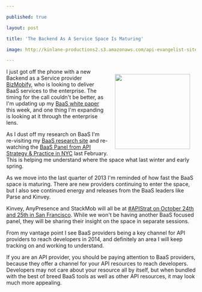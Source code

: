 ---
published: true
layout: post
title: 'The Backend As A Service Space Is Maturing'
image: http://kinlane-productions2.s3.amazonaws.com/api-evangelist-site/blog/baas-trends.png
---

<p><a href="http://baas.apievangelist.com/" target="_blank"><img style="padding: 15px;" src="https://s3.amazonaws.com/kinlane-productions2/api-evangelist/trends/baas-trends.png" alt="" width="200" align="right" /></a>
<p>I just got off the phone with a new Backend as a Service provider <a href="http://bizmobify.com/">BizMobify</a>, who is looking to deliver BaaS services to the enterprise.  The timing for the call couldn't be better, as I'm updating up my <a href="http://apievangelist.com/2013/05/08/overview-of-backend-as-a-service-baas-white-paper/">BaaS white paper</a> this week, and one thing I'm expanding is looking at it through the enterprise lens.
<p>As I dust off my research on BaaS I'm re-visiting my <a href="http://apievangelist.com/2013/05/08/overview-of-backend-as-a-service-baas-white-paper/">BaaS research site</a> and re-watching the <a href="http://www.infoq.com/presentations/Mobile-Back-end-Service">BaaS Panel from API Strategy &amp; Practice in NYC</a> last February. This is helping me understand where the space what last winter and early spring.
<p>As we move into the last quarter of 2013 I'm reminded of how fast the BaaS space is maturing. There are new providers continuing to enter the space, but I also see continued energy and releases from the BaaS leaders like Parse and Kinvey.
<p>Kinvey, AnyPresence and StackMob will all be at <a href="http://www.apistrategyconference.com/2013SF/index.php">#APIStrat on October 24th and 25th in San Francisco</a>. While we won't be having another BaaS focused panel, they will be sharing their insight on the space in separate sessions.
<p>From my vantage point I see BaaS providers being a key channel for API providers to reach developers in 2014, and definitely an area I will keep tracking on and working to understand.
<p>If you are an API provider, you should be paying attention to BaaS providers, because they offer a channel for your API resources to reach developers. Developers may not care about your resource all by itself, but when bundled with the best of breed BaaS tools as well as other API resources, it may look much more appealing.

